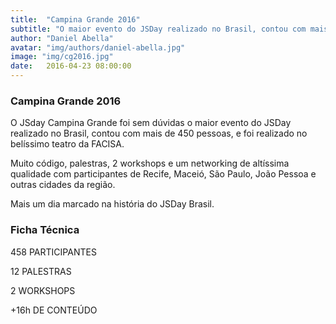 ```yaml
---
title:  "Campina Grande 2016"
subtitle: "O maior evento do JSDay realizado no Brasil, contou com mais de 450 pessoas"
author: "Daniel Abella"
avatar: "img/authors/daniel-abella.jpg"
image: "img/cg2016.jpg"
date:   2016-04-23 08:00:00
---
```


### Campina Grande 2016
O JSday Campina Grande foi sem dúvidas o maior evento do JSDay realizado no Brasil, contou com mais de 450 pessoas, e foi realizado no belíssimo teatro da FACISA.

Muito código, palestras, 2 workshops e um networking de altíssima qualidade com participantes de Recife, Maceió, São Paulo, João Pessoa e outras cidades da região.

Mais um dia marcado na história do JSDay Brasil.

### Ficha Técnica
458
PARTICIPANTES

12
PALESTRAS

2
WORKSHOPS

+16h
DE CONTEÚDO

